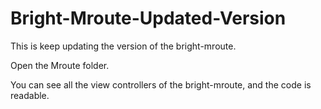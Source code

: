 # Bright-Mroute-Updated-Version

This is keep updating the version of the bright-mroute.

Open the Mroute folder.

You can see all the view controllers of the bright-mroute, and the code is readable. 

